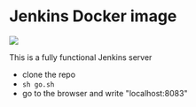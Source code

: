 # Jenkins Docker image
<img src="http://jenkins-ci.org/sites/default/files/jenkins_logo.png"/>

This is a fully functional Jenkins server

- clone the repo
- ```sh go.sh```
- go to the browser and write "localhost:8083"
